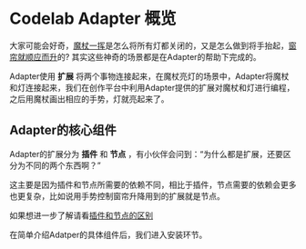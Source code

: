 # Codelab Adapter 概览

<!--补充魔杖视频的链接 -->
大家可能会好奇，[魔杖一挥](/user_guide/gallery/#_17)是怎么将所有灯都关闭的，又是怎么做到将手抬起，[窗帘就顺应而升](/user_guide/gallery/#_20)的? 其实这些神奇的场景都是在Adapter的帮助下完成的。

<!-- 介绍一个例子像大家介绍清楚利用Adapter操作的过程-->
Adapter使用 **扩展** 将两个事物连接起来，在魔杖亮灯的场景中，Adapter将魔杖和灯连接起来，我们在创作平台中利用Adapter提供的扩展对魔杖和灯进行编程，之后用魔杖画出相应的手势，灯就亮起来了。

## Adapter的核心组件

Adapter的扩展分为 **插件** 和 **节点** ，有小伙伴会问到：“为什么都是扩展，还要区分为不同的两个东西啊？”

这主要是因为插件和节点所需要的依赖不同，相比于插件，节点需要的依赖会更多也更复杂，比如说用手势控制窗帘升降用到的扩展就是节点。

如果想进一步了解请看[插件和节点的区别](/dev_guide/Adapter-Node/)

在简单介绍Adatper的具体组件后，我们进入安装环节。
